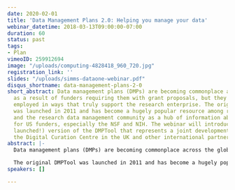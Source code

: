 ```yaml
---
date: 2020-02-01
title: 'Data Management Plans 2.0: Helping you manage your data'
webinar_datetime: 2018-03-13T09:00:00-07:00
duration: 60
status: past
tags:
- Plan
vimeoID: 259912694
image: "/uploads/computing-4828418_960_720.jpg"
registration_link: ''
slides: "/uploads/simms-dataone-webinar.pdf"
disqus_shortname: data-management-plans-2-0
short_abstract: Data management plans (DMPs) are becoming commonplace across the globe
  as a result of funders requiring them with grant proposals, but they are not being
  employed in ways that truly support the research enterprise. The original DMPTool
  was launched in 2011 and has become a hugely popular resource among researchers
  and the research data management community as a hub of information about DMP requirements
  for US funders, especially the NSF and NIH. The webinar will introduce the new (just
  launched!) version of the DMPTool that represents a joint development effort with
  the Digital Curation Centre in the UK and other international partners.
abstract: |-
  Data management plans (DMPs) are becoming commonplace across the globe as a result of funders requiring them with grant proposals, but they are not being employed in ways that truly support the research enterprise. The current manifestation of a DMP—a static document often created before a project begins—only contributes to the perception that they are a useless administrative exercise. Conversations about the need for machine-actionable DMPs (also referenced as “active,” “dynamic,” or “machine-readable” DMPs) have been brewing for a few years. We still need a human-readable narrative, but there is now widespread recognition that, underneath, the DMP could have more thematic, machine-actionable richness with added value for all stakeholders: researchers, funders, repository managers, research administrators, data librarians, etc.

  The original DMPTool was launched in 2011 and has become a hugely popular resource among researchers and the research data management community as a hub of information about DMP requirements for US funders, especially the NSF and NIH. The webinar will introduce the new (just launched!) version of the DMPTool that represents a joint development effort with the Digital Curation Centre in the UK and other international partners. Now with a single, internationalized DMP infrastructure, our next steps will focus on piloting machine-actionable DMP use cases. This includes engaging with DataONE member nodes, the Research Data Alliance, and other community-driven initiatives. Our collective vision is to transform DMPs into a tool for better data management by embedding them into existing workflows and exchanging information between research tools and systems. This project is supported by an NSF EAGER grant awarded to the California Digital Library (Award no 1745675).
speakers: []

---
```

